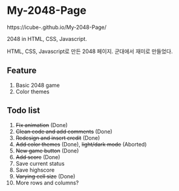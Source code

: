 # My-2048-Page

https://icube-.github.io/My-2048-Page/

2048 in HTML, CSS, Javascript.

HTML, CSS, Javascript로 만든 2048 페이지.
군대에서 재미로 만들었다.


## Feature

1. Basic 2048 game
2. Color themes


## Todo list

1. ~~Fix animation~~ (Done)
2. ~~Clean code and add comments~~ (Done)
3. ~~Redesign and insert credit~~ (Done)
4. ~~Add color themes~~ (Done), ~~light/dark mode~~ (Aborted)
5. ~~New game button~~ (Done)
6. ~~Add score~~ (Done)
7. Save current status
8. Save highscore
9. ~~Varying cell size~~ (Done)
10. More rows and columns?

